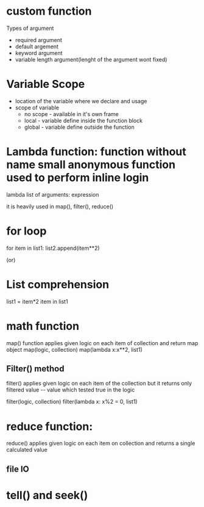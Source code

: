 # custom function

Types of argument
- required argument
- default argement
- keyword argument
- variable length argument(lenght of the argument wont fixed)


# Variable Scope
- location of the variable where we declare and usage
- scope of variable
  - no scope - available in it's own frame
  - local - variable define inside the function block
  - global - variable define outside the function

# Lambda function: function without name small anonymous function used to perform inline login
lambda list of arguments: expression

it is heavily used in map(), filter(), reduce()

# for loop
for item in list1:
  list2.append(item**2)

(or)
# List comprehension
list1 = item*2 item in list1

# math function
map() function applies given logic on each item of collection and return map object
map(logic, collection)
map(lambda x:x**2, list1)

## Filter() method
filter() applies given logic on each item of the collection but it returns only filtered value -- value which tested true in the logic

filter(logic, collection)
filter(lambda x: x%2 = 0, list1)

# reduce function:
reduce() applies given logic on each item on collection and returns a single calculated value

## file IO

# tell() and seek()


